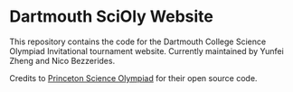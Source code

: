 # Dartmouth SciOly Website

This repository contains the code for the Dartmouth College Science Olympiad Invitational tournament website.
Currently maintained by Yunfei Zheng and Nico Bezzerides.

Credits to [Princeton Science Olympiad](https://github.com/princetonscioly/puso_website) for their open source code.
